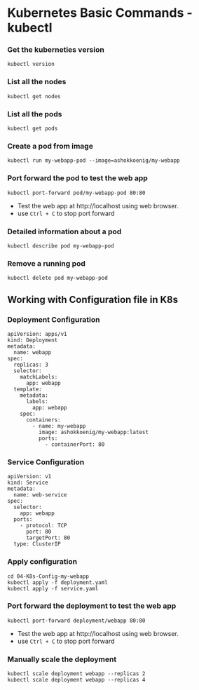 # Kubernetes Basic Commands - kubectl
### Get the kuberneties version
```
kubectl version
```
### List all the nodes
```
kubectl get nodes
```
### List all the pods
```
kubectl get pods
```
### Create a pod from image
```
kubectl run my-webapp-pod --image=ashokkoenig/my-webapp
```
### Port forward the pod to test the web app
```
kubectl port-forward pod/my-webapp-pod 80:80
```
- Test the web app at http://localhost using web browser.
- use ``` Ctrl + C ``` to stop port forward
### Detailed information about a pod
```
kubectl describe pod my-webapp-pod
```
### Remove a running pod
```
kubectl delete pod my-webapp-pod
```
## Working with Configuration file in K8s
### Deployment Configuration
```
apiVersion: apps/v1
kind: Deployment
metadata:
  name: webapp
spec:
  replicas: 3
  selector:
    matchLabels:
      app: webapp
  template:
    metadata:
      labels:
        app: webapp
    spec:
      containers:
        - name: my-webapp
          image: ashokkoenig/my-webapp:latest
          ports:
            - containerPort: 80
```
### Service Configuration
```
apiVersion: v1
kind: Service
metadata:
  name: web-service
spec:
  selector:
    app: webapp
  ports:
    - protocol: TCP
      port: 80
      targetPort: 80
  type: ClusterIP
```
### Apply configuration
```
cd 04-K8s-Config-my-webapp
kubectl apply -f deployment.yaml
kubectl apply -f service.yaml
```
### Port forward the deployment to test the web app
```
kubectl port-forward deployment/webapp 80:80
```
- Test the web app at http://localhost using web browser.
- use ``` Ctrl + C ``` to stop port forward

### Manually scale the deployment 
```
kubectl scale deployment webapp --replicas 2
kubectl scale deployment webapp --replicas 4
```